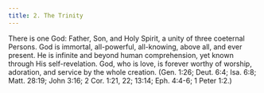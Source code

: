 ```yaml
---
title: 2. The Trinity
---
```


There is one God: Father, Son, and Holy Spirit, a unity of three coeternal Persons. God is immortal, all-powerful, all-knowing, above all, and ever present. He is infinite and beyond human comprehension, yet known through His self-revelation. God, who is love, is forever worthy of worship, adoration, and service by the whole creation. (Gen. 1:26; Deut. 6:4; Isa. 6:8; Matt. 28:19; John 3:16; 2 Cor. 1:21, 22; 13:14; Eph. 4:4-6; 1 Peter 1:2.)